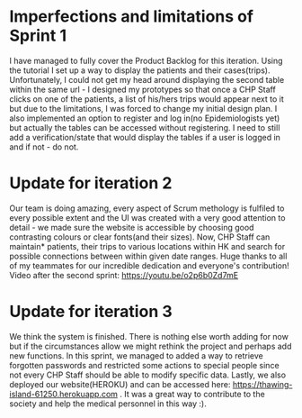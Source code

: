 # Imperfections and limitations of Sprint 1

I have managed to fully cover the Product Backlog for this iteration. Using the tutorial I set up a way to display the patients and their cases(trips). Unfortunately, I could not get my head around displaying the second table within the same url - I designed my prototypes so that once a CHP Staff clicks on one of the patients, a list of his/hers trips would appear next to it but due to the limitations, I was forced to change my initial design plan. I also implemented an option to register and log in(no Epidemiologists yet) but actually the tables can be accessed without registering. I need to still add a verification/state that would display the tables if a user is logged in and if not - do not.

# Update for iteration 2

Our team is doing amazing, every aspect of Scrum methology is fulfiled to every possible extent and the UI was created with a very good attention to detail - we made sure the website is accessible by choosing good contrasting colours or clear fonts(and their sizes). Now, CHP Staff can maintain* patients, their trips to various locations within HK and search for possible connections between within given date ranges.
Huge thanks to all of my teammates for our incredible dedication and everyone's contribution!
Video after the second sprint: https://youtu.be/o2p6b0Zd7mE


# Update for iteration 3

We think the system is finished. There is nothing else worth adding for now but if the circumstances allow we might rethink the project and perhaps add new functions. In this sprint, we managed to added a way to retrieve forgotten passwords and restricted some actions to special people since not every CHP Staff should be able to modify specific data. Lastly, we also deployed our website(HEROKU) and can be accessed here: https://thawing-island-61250.herokuapp.com . It was a great way to contribute to the society and help the medical personnel in this way :). 
